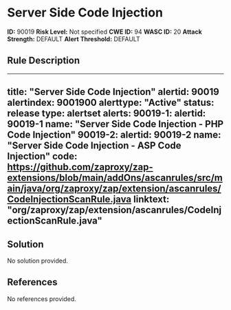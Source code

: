 
# Server Side Code Injection

**ID:** 90019
**Risk Level:** Not specified
**CWE ID:** 94
**WASC ID:** 20
**Attack Strength:** DEFAULT
**Alert Threshold:** DEFAULT

## Rule Description
---
title: "Server Side Code Injection"
alertid: 90019
alertindex: 9001900
alerttype: "Active"
status: release
type: alertset
alerts:
   90019-1:
      alertid: 90019-1
      name: "Server Side Code Injection - PHP Code Injection"
   90019-2:
      alertid: 90019-2
      name: "Server Side Code Injection - ASP Code Injection"
code: https://github.com/zaproxy/zap-extensions/blob/main/addOns/ascanrules/src/main/java/org/zaproxy/zap/extension/ascanrules/CodeInjectionScanRule.java
linktext: "org/zaproxy/zap/extension/ascanrules/CodeInjectionScanRule.java"
---


## Solution
No solution provided.

## References
No references provided.
